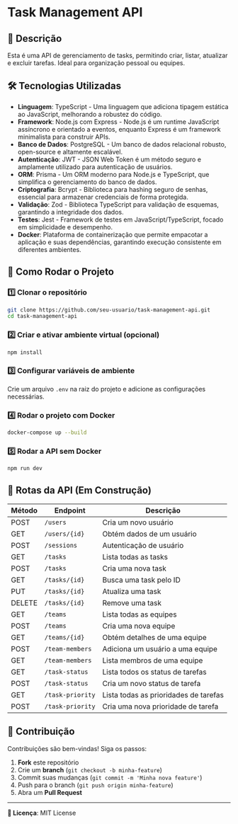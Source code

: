 # Task Management API

## 📌 Descrição
Esta é uma API de gerenciamento de tasks, permitindo criar, listar, atualizar e excluir tarefas. Ideal para organização pessoal ou equipes.

## 🛠 Tecnologias Utilizadas
- **Linguagem**: TypeScript - Uma linguagem que adiciona tipagem estática ao JavaScript, melhorando a robustez do código.
- **Framework**: Node.js com Express - Node.js é um runtime JavaScript assíncrono e orientado a eventos, enquanto Express é um framework minimalista para construir APIs.
- **Banco de Dados**: PostgreSQL - Um banco de dados relacional robusto, open-source e altamente escalável.
- **Autenticação**: JWT - JSON Web Token é um método seguro e amplamente utilizado para autenticação de usuários.
- **ORM**: Prisma - Um ORM moderno para Node.js e TypeScript, que simplifica o gerenciamento do banco de dados.
- **Criptografia**: Bcrypt - Biblioteca para hashing seguro de senhas, essencial para armazenar credenciais de forma protegida.
- **Validação**: Zod - Biblioteca TypeScript para validação de esquemas, garantindo a integridade dos dados.
- **Testes**: Jest - Framework de testes em JavaScript/TypeScript, focado em simplicidade e desempenho.
- **Docker**: Plataforma de containerização que permite empacotar a aplicação e suas dependências, garantindo execução consistente em diferentes ambientes.

## 🚀 Como Rodar o Projeto

### 1️⃣ Clonar o repositório
```bash
git clone https://github.com/seu-usuario/task-management-api.git
cd task-management-api
```

### 2️⃣ Criar e ativar ambiente virtual (opcional)
```bash
npm install
```

### 3️⃣ Configurar variáveis de ambiente
Crie um arquivo `.env` na raiz do projeto e adicione as configurações necessárias.

### 4️⃣ Rodar o projeto com Docker
```bash
docker-compose up --build
```

### 5️⃣ Rodar a API sem Docker
```bash
npm run dev
```

## 🔗 Rotas da API (Em Construção)
| Método | Endpoint | Descrição |
|---------|----------|-------------|
| POST    | `/users` | Cria um novo usuário |
| GET     | `/users/{id}` | Obtém dados de um usuário |
| POST    | `/sessions` | Autenticação de usuário |
| GET     | `/tasks` | Lista todas as tasks |
| POST    | `/tasks` | Cria uma nova task |
| GET     | `/tasks/{id}` | Busca uma task pelo ID |
| PUT     | `/tasks/{id}` | Atualiza uma task |
| DELETE  | `/tasks/{id}` | Remove uma task |
| GET     | `/teams` | Lista todas as equipes |
| POST    | `/teams` | Cria uma nova equipe |
| GET     | `/teams/{id}` | Obtém detalhes de uma equipe |
| POST    | `/team-members` | Adiciona um usuário a uma equipe |
| GET     | `/team-members` | Lista membros de uma equipe |
| GET     | `/task-status` | Lista todos os status de tarefas |
| POST    | `/task-status` | Cria um novo status de tarefa |
| GET     | `/task-priority` | Lista todas as prioridades de tarefas |
| POST    | `/task-priority` | Cria uma nova prioridade de tarefa |

## 📌 Contribuição
Contribuições são bem-vindas! Siga os passos:
1. **Fork** este repositório
2. Crie um **branch** (`git checkout -b minha-feature`)
3. Commit suas mudanças (`git commit -m 'Minha nova feature'`)
4. Push para o branch (`git push origin minha-feature`)
5. Abra um **Pull Request**

---
**📄 Licença**: MIT License

